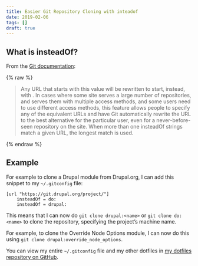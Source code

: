 ```yaml
---
title: Easier Git Repository Cloning with inteadof
date: 2019-02-06
tags: []
draft: true
---
```

## What is insteadOf?

From the [Git documentation](https://git-scm.com/docs/git-config#git-config-urlltbasegtinsteadOf):

{% raw %}<blockquote v-pre>
Any URL that starts with this value will be rewritten to start, instead, with <base>. In cases where some site serves a large number of repositories, and serves them with multiple access methods, and some users need to use different access methods, this feature allows people to specify any of the equivalent URLs and have Git automatically rewrite the URL to the best alternative for the particular user, even for a never-before-seen repository on the site. When more than one insteadOf strings match a given URL, the longest match is used.
</blockquote>{% endraw %}

## Example

For example to clone a Drupal module from Drupal.org, I can add this snippet to my `~/.gitconfig` file:

```
[url "https://git.drupal.org/project/"]
    insteadOf = do:
    insteadOf = drupal:
```

This means that I can now do `git clone drupal:<name>` or `git clone do:<name>` to clone the repository, specifying the project’s machine name.

For example, to clone the Override Node Options module, I can now do this using `git clone drupal:override_node_options`.

You can view my entire `~/.gitconfig` file and my other dotfiles in [my dotfiles repository on GitHub](https://github.com/opdavies/dotfiles/blob/master/.gitconfig).
